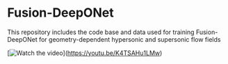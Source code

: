# Fusion-DeepONet
This repository includes the code base and data used for training Fusion-DeepONet for geometry-dependent hypersonic and supersonic flow fields 

\[![Watch the video](https://img.youtube.com/vi/_5tFXJQIzi4/0.jpg)](https://youtu.be/K4TSAHu1LMw)
